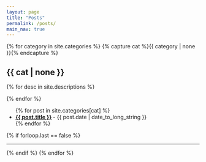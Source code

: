 ```yaml
---
layout: page
title: "Posts"
permalink: /posts/
main_nav: true
---
```


{% for category in site.categories %}
  {% capture cat %}{{ category | none }}{% endcapture %}
  <h2 id="{{cat}}">{{ cat | none }}</h2>
  {% for desc in site.descriptions %}
    
  {% endfor %}
  <ul class="posts-list">
  {% for post in site.categories[cat] %}
    <li>
      <strong>
        <a href="{{ post.url | prepend: site.baseurl }}">{{ post.title }}</a>
      </strong>
      <span class="post-date">- {{ post.date | date_to_long_string }}</span>
    </li>
  {% endfor %}
  </ul>
  {% if forloop.last == false %}<hr>{% endif %}
{% endfor %}
<br>

